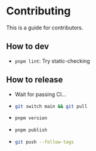 # Contributing

This is a guide for contributors.

## How to dev

- `pnpm lint`: Try static-checking

## How to release

- Wait for passing CI...
- ```bash
  git switch main && git pull
  ```
- ```bash
  pnpm version
  ```
- ```bash
  pnpm publish
  ```
- ```bash
  git push --follow-tags
  ```
